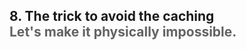 <h2>8. The trick to avoid the caching  <br/> <span style="color:rgb(99,99,99)">Let's make it physically impossible.</span></h2>